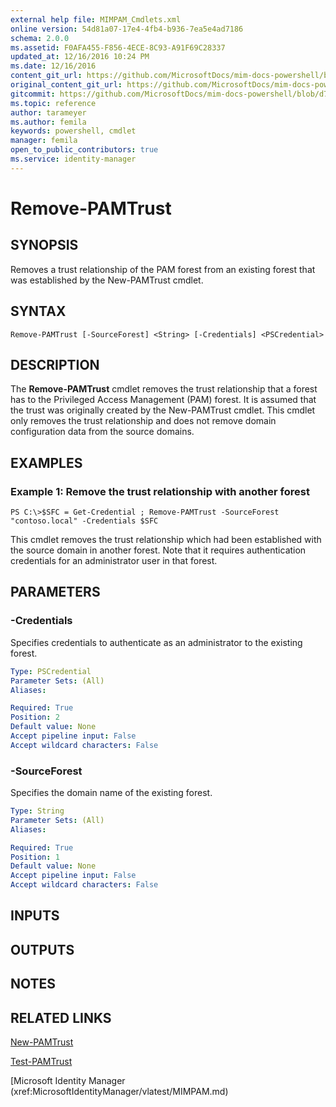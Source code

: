 ```yaml
---
external help file: MIMPAM_Cmdlets.xml
online version: 54d81a07-17e4-4fb4-b936-7ea5e4ad7186
schema: 2.0.0
ms.assetid: F0AFA455-F856-4ECE-8C93-A91F69C28337
updated_at: 12/16/2016 10:24 PM
ms.date: 12/16/2016
content_git_url: https://github.com/MicrosoftDocs/mim-docs-powershell/blob/master/mim-cmdlets/MicrosoftIdentityManager/vlatest/Remove-PAMTrust.md
original_content_git_url: https://github.com/MicrosoftDocs/mim-docs-powershell/blob/master/mim-cmdlets/MicrosoftIdentityManager/vlatest/Remove-PAMTrust.md
gitcommit: https://github.com/MicrosoftDocs/mim-docs-powershell/blob/d76fe71a336b890697ca5b79f29d35c57acf4cc6/mim-cmdlets/MicrosoftIdentityManager/vlatest/Remove-PAMTrust.md
ms.topic: reference
author: tarameyer
ms.author: femila
keywords: powershell, cmdlet
manager: femila
open_to_public_contributors: true
ms.service: identity-manager
---
```


# Remove-PAMTrust

## SYNOPSIS
Removes a trust relationship of the PAM forest from an existing forest that was established by the New-PAMTrust cmdlet.

## SYNTAX

```
Remove-PAMTrust [-SourceForest] <String> [-Credentials] <PSCredential>
```

## DESCRIPTION
The **Remove-PAMTrust** cmdlet removes the trust relationship that a forest has to the Privileged Access Management (PAM) forest.
It is assumed that the trust was originally created by the New-PAMTrust cmdlet.
This cmdlet only removes the trust relationship and does not remove domain configuration data from the source domains.

## EXAMPLES

### Example 1: Remove the trust relationship with another forest
```
PS C:\>$SFC = Get-Credential ; Remove-PAMTrust -SourceForest "contoso.local" -Credentials $SFC
```

This cmdlet removes the trust relationship which had been established with the source domain in another forest. 
Note that it requires authentication credentials for an administrator user in that forest.

## PARAMETERS

### -Credentials
Specifies credentials to authenticate as an administrator to the existing forest.

```yaml
Type: PSCredential
Parameter Sets: (All)
Aliases: 

Required: True
Position: 2
Default value: None
Accept pipeline input: False
Accept wildcard characters: False
```

### -SourceForest
Specifies the domain name of the existing forest.

```yaml
Type: String
Parameter Sets: (All)
Aliases: 

Required: True
Position: 1
Default value: None
Accept pipeline input: False
Accept wildcard characters: False
```

## INPUTS

## OUTPUTS

## NOTES

## RELATED LINKS

[New-PAMTrust](xref:MicrosoftIdentityManager/vlatest/New-PAMTrust.md)

[Test-PAMTrust](xref:MicrosoftIdentityManager/vlatest/Test-PAMTrust.md)

[Microsoft Identity Manager (xref:MicrosoftIdentityManager/vlatest/MIMPAM.md)

